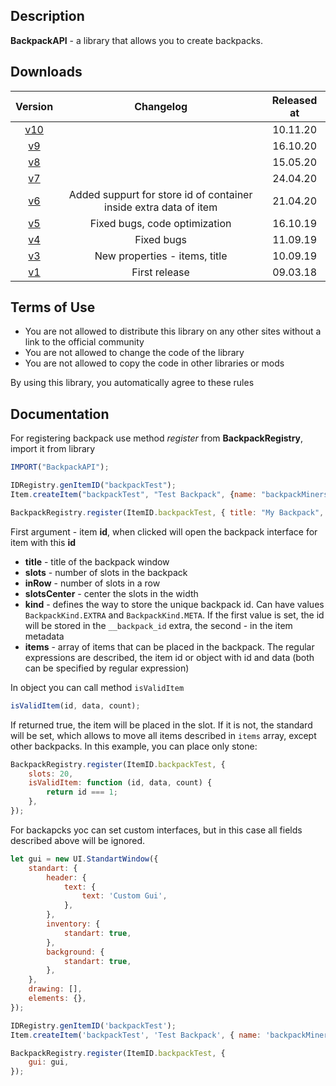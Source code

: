## Description

**BackpackAPI** - a library that allows you to create backpacks.

## Downloads

|                                    Version                                    |                             Changelog                             | Released at |
| :---------------------------------------------------------------------------: | :---------------------------------------------------------------: | :---------: |
| [v10](https://github.com/DDCompany/ICLibraries/releases/tag/backpack-api-v10) |                                                                   |  10.11.20   |
|  [v9](https://github.com/DDCompany/ICLibraries/releases/tag/backpack-api-v9)  |                                                                   |  16.10.20   |
|  [v8](https://github.com/DDCompany/ICLibraries/releases/tag/backpack-api-v9)  |                                                                   |  15.05.20   |
|  [v7](https://github.com/DDCompany/ICLibraries/releases/tag/backpack-api-v9)  |                                                                   |  24.04.20   |
|                    [v6](https://yadi.sk/d/J94TU-NAg0DfaQ)                     | Added suppurt for store id of container inside extra data of item |  21.04.20   |
|                    [v5](https://yadi.sk/d/3UwUF1QpD7-T5g)                     |                   Fixed bugs, code optimization                   |  16.10.19   |
|                    [v4](https://yadi.sk/d/fGqQqOp9UmF_qQ)                     |                            Fixed bugs                             |  11.09.19   |
|                    [v3](https://yadi.sk/d/zNFKHFwWtygALw)                     |                   New properties - items, title                   |  10.09.19   |
|          [v1](https://vk.com/forestry_pe?w=wall-149493963_1420/all)           |                           First release                           |  09.03.18   |

## Terms of Use

-   You are not allowed to distribute this library on any other sites without a link to the official community
-   You are not allowed to change the code of the library
-   You are not allowed to copy the code in other libraries or mods

By using this library, you automatically agree to these rules

## Documentation

For registering backpack use method *register* from **BackpackRegistry**, import it from library

```js
IMPORT("BackpackAPI");

IDRegistry.genItemID("backpackTest");
Item.createItem("backpackTest", "Test Backpack", {name: "backpackMiners", meta: 0}, {stack: 1});

BackpackRegistry.register(ItemID.backpackTest, { title: "My Backpack", slots: 80, slotsCenter: true, inRow: 10,   items: [ "^ore.+",   "^ingot.+",   1   {id: 345, data: "^[1-3]$"}   ] });
```

First argument - item **id**, when clicked will open the backpack interface for item with this **id**

-   **title** - title of the backpack window
-   **slots** - number of slots in the backpack
-   **inRow** - number of slots in a row
-   **slotsCenter** - center the slots in the width
-   **kind** - defines the way to store the unique backpack id. Can have values `BackpackKind.EXTRA` and `BackpackKind.META`. If the first value is set, the id will be stored in the `__backpack_id` extra, the second - in the item metadata
-   **items** - array of items that can be placed in the backpack. The regular expressions are described, the item id or object with id and data (both can be specified by regular expression)

In object you can call method `isValidItem`

```js
isValidItem(id, data, count);
```

If returned true, the item will be placed in the slot. If it is not, the standard will be set, which allows to move all items described in `items` array, except other backpacks. In this example, you can place only stone:

```js
BackpackRegistry.register(ItemID.backpackTest, {
    slots: 20,
    isValidItem: function (id, data, count) {
        return id === 1;
    },
});
```

For backapcks yoc can set custom interfaces, but in this case all fields described above will be ignored.

```js
let gui = new UI.StandartWindow({
    standart: {
        header: {
            text: {
                text: 'Custom Gui',
            },
        },
        inventory: {
            standart: true,
        },
        background: {
            standart: true,
        },
    },
    drawing: [],
    elements: {},
});

IDRegistry.genItemID('backpackTest');
Item.createItem('backpackTest', 'Test Backpack', { name: 'backpackMiners', meta: 0 }, { stack: 1 });

BackpackRegistry.register(ItemID.backpackTest, {
    gui: gui,
});
```
